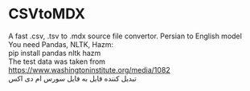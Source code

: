 # CSVtoMDX<br>
A fast .csv, .tsv to .mdx source file convertor. Persian to English model<br>
You need Pandas, NLTK, Hazm:<br>
pip install pandas nltk hazm<br>
The test data was taken from https://www.washingtoninstitute.org/media/1082<br>
تبدیل کننده فایل به فایل سورس ام دی اکس
